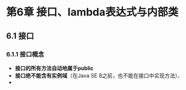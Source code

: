 # 第6章 接口、lambda表达式与内部类
## 6.1 接口
### 6.1.1 接口概念
- **接口的所有方法自动地属于public**
- **接口绝不能含有实例域**（在Java SE 8之前，也不能在接口中实现方法）、
- 
<!--stackedit_data:
eyJoaXN0b3J5IjpbMjEwNjMxNzQ1OSwtMTM5NTM3MTkwNSw1Nj
U3NjU1MTZdfQ==
-->